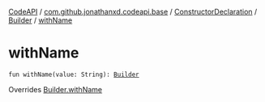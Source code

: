 [CodeAPI](../../../index.md) / [com.github.jonathanxd.codeapi.base](../../index.md) / [ConstructorDeclaration](../index.md) / [Builder](index.md) / [withName](.)

# withName

`fun withName(value: String): `[`Builder`](index.md)

Overrides [Builder.withName](../../-named/-builder/with-name.md)

